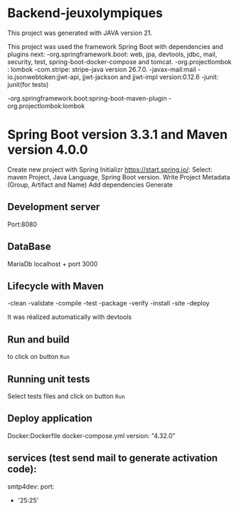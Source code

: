 # Backend-jeuxolympiques

This project was generated with JAVA version 21.

This project was used the framework Spring Boot with dependencies and plugins next:
-org.springframework.boot: web, jpa, devtools, jdbc, mail, security, test, spring-boot-docker-compose and tomcat.
-org.projectlombok : lombok
-com.stripe: stripe-java version 26.7.0.
-javax-mail:mail
-io.jsonwebtoken:jjwt-api, jjwt-jackson and jjwt-impl version:0.12.6
-junit: junit(for tests)

-org.springframework.boot:spring-boot-maven-plugin
-org.projectlombok:lombok

# Spring Boot version 3.3.1 and Maven version 4.0.0

Create new project with Spring Initializr https://start.spring.io/:
Select: maven Project, Java Language, Spring Boot version.
Write Project Metadata (Group, Artifact and Name)
Add dependencies
Generate
    
## Development server

Port:8080

## DataBase

MariaDb
localhost + port 3000

## Lifecycle with Maven
-clean
-validate
-compile
-test
-package
-verify
-install
-site
-deploy

It was réalized automatically with devtools

## Run and build

to click on button `Run`

## Running unit tests

Select tests files and click on button `Run`

## Deploy application
Docker:Dockerfile
docker-compose.yml
version: "4.32.0"

## services (test send mail to generate activation code):
smtp4dev:
port:
- '25:25'


